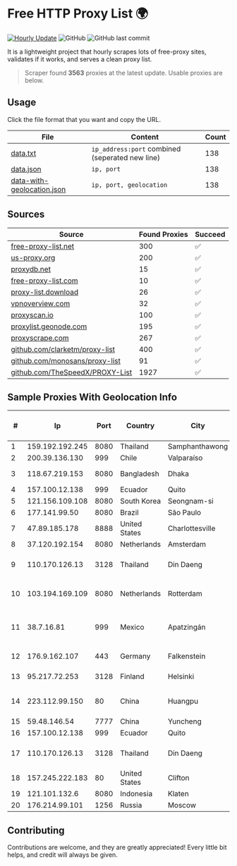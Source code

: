 
# Free HTTP Proxy List 🌍

[![Hourly Update](https://github.com/mertguvencli/http-proxy-list/actions/workflows/main.yml/badge.svg?branch=main)](https://github.com/mertguvencli/http-proxy-list/actions/workflows/main.yml)
![GitHub](https://img.shields.io/github/license/mertguvencli/http-proxy-list)
![GitHub last commit](https://img.shields.io/github/last-commit/mertguvencli/http-proxy-list)

It is a lightweight project that hourly scrapes lots of free-proxy sites, validates if it works, and serves a clean proxy list.


> Scraper found **3563** proxies at the latest update. Usable proxies are below.

## Usage

Click the file format that you want and copy the URL.


|File|Content|Count|
|----|-------|-----|
|[data.txt](https://raw.githubusercontent.com/mertguvencli/http-proxy-list/main/proxy-list/data.txt)|`ip_address:port` combined (seperated new line)|138|
|[data.json](https://raw.githubusercontent.com/mertguvencli/http-proxy-list/main/proxy-list/data.json)|`ip, port`|138|
|[data-with-geolocation.json](https://raw.githubusercontent.com/mertguvencli/http-proxy-list/main/proxy-list/data-with-geolocation.json)|`ip, port, geolocation`|138|

## Sources

|Source|Found Proxies|Succeed|
|------|-------------|-------|
|[free-proxy-list.net](https://free-proxy-list.net)|300|✅|
|[us-proxy.org](https://www.us-proxy.org)|200|✅|
|[proxydb.net](http://proxydb.net)|15|✅|
|[free-proxy-list.com](https://free-proxy-list.com/?page=&port=&type%5B%5D=http&type%5B%5D=https&up_time=0&search=Search)|10|✅|
|[proxy-list.download](https://www.proxy-list.download/HTTP)|26|✅|
|[vpnoverview.com](https://vpnoverview.com/privacy/anonymous-browsing/free-proxy-servers)|32|✅|
|[proxyscan.io](https://www.proxyscan.io)|100|✅|
|[proxylist.geonode.com](https://proxylist.geonode.com/api/proxy-list?limit=300&page=1&sort_by=lastChecked&sort_type=desc&protocols=http,https)|195|✅|
|[proxyscrape.com](https://api.proxyscrape.com/v2/?request=displayproxies&protocol=http&timeout=10000&country=all&ssl=all&anonymity=all)|267|✅|
|[github.com/clarketm/proxy-list](https://raw.githubusercontent.com/clarketm/proxy-list/master/proxy-list-raw.txt)|400|✅|
|[github.com/monosans/proxy-list](https://raw.githubusercontent.com/monosans/proxy-list/main/proxies/http.txt)|91|✅|
|[github.com/TheSpeedX/PROXY-List](https://raw.githubusercontent.com/TheSpeedX/PROXY-List/master/http.txt)|1927|✅|


## Sample Proxies With Geolocation Info

|#|Ip|Port|Country|City|Internet Service Provider|
|-|--|----|-------|----|-------------------------|
|1|159.192.192.245|8080|Thailand|Samphanthawong|CAT-BB|
|2|200.39.136.130|999|Chile|Valparaíso|Iconex SPA|
|3|118.67.219.153|8080|Bangladesh|Dhaka|InterCloud Limited|
|4|157.100.12.138|999|Ecuador|Quito|Telconet S.A|
|5|121.156.109.108|8080|South Korea|Seongnam-si|Korea Telecom|
|6|177.141.99.50|8080|Brazil|São Paulo|Claro S.A.|
|7|47.89.185.178|8888|United States|Charlottesville|Alibaba.com LLC|
|8|37.120.192.154|8080|Netherlands|Amsterdam|M247 Ltd|
|9|110.170.126.13|3128|Thailand|Din Daeng|True Internet Corporation CO. Ltd.|
|10|103.194.169.109|8080|Netherlands|Rotterdam|HostPalace Web Solution PVT LTD|
|11|38.7.16.81|999|Mexico|Apatzingán|Internet Telefonia Y TV De Michoacan SA De CV|
|12|176.9.162.107|443|Germany|Falkenstein|Hetzner Online GmbH|
|13|95.217.72.253|3128|Finland|Helsinki|Hetzner Online GmbH|
|14|223.112.99.150|80|China|Huangpu|China Mobile communications corporation|
|15|59.48.146.54|7777|China|Yuncheng|Chinanet|
|16|157.100.12.138|999|Ecuador|Quito|Telconet S.A|
|17|110.170.126.13|3128|Thailand|Din Daeng|True Internet Corporation CO. Ltd.|
|18|157.245.222.183|80|United States|Clifton|DigitalOcean, LLC|
|19|121.101.132.6|8080|Indonesia|Klaten|TERABIT|
|20|176.214.99.101|1256|Russia|Moscow|Enforta-MSK|



## Contributing

Contributions are welcome, and they are greatly appreciated! Every
little bit helps, and credit will always be given.


